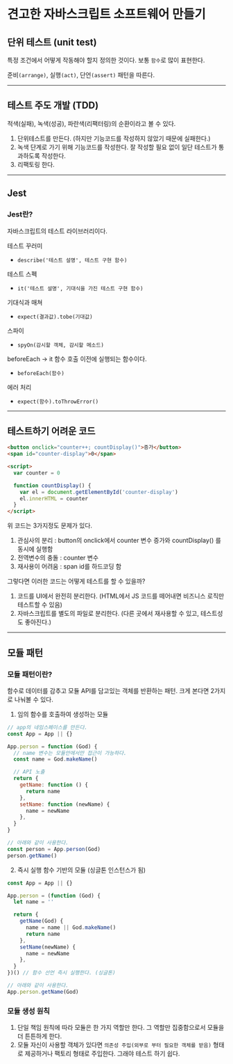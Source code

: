 # 견고한 자바스크립트 소프트웨어 만들기

## 단위 테스트 (unit test)

특정 조건에서 어떻게 작동해야 할지 정의한 것이다.
보통 `함수`로 많이 표현한다.

준비`(arrange)`, 실행`(act)`, 단언`(assert)` 패턴을 따른다.

---

## 테스트 주도 개발 (TDD)

적색(실패), 녹색(성공), 파란색(리팩터링)의 순환이라고 볼 수 있다.

1. 단위테스트를 만든다. (하지만 기능코드를 작성하지 않았기 때문에 실패한다.)
2. 녹색 단계로 가기 위해 기능코드를 작성한다. 잘 작성할 필요 없이 일단 테스트가 통과하도록 작성한다.
3. 리팩토링 한다.

---

## Jest

### Jest란?

자바스크립트의 테스트 라이브러리이다.

테스트 꾸러미

- `describe('테스트 설명', 테스트 구현 함수)`

테스트 스펙

- `it('테스트 설명', 기대식을 가진 테스트 구현 함수)`

기대식과 매쳐

- `expect(결과값).tobe(기대값)`

스파이

- `spyOn(감시할 객체, 감시할 메소드)`

beforeEach -> it 함수 호출 이전에 실행되는 함수이다.

- `beforeEach(함수)`

에러 처리

- `expect(함수).toThrowError()`

---

## 테스트하기 어려운 코드

```html
<button onclick="counter++; countDisplay()">증가</button>
<span id="counter-display">0</span>

<script>
  var counter = 0

  function countDisplay() {
    var el = document.getElementById('counter-display')
    el.innerHTML = counter
  }
</script>
```

위 코드는 3가지정도 문제가 있다.

1. 관심사의 분리 : button의 onclick에서 counter 변수 증가와 countDisplay() 를 동시에 실행함
2. 전역변수의 충돌 : counter 변수
3. 재사용이 어려움 : span id를 하드코딩 함

그렇다면 이러한 코드는 어떻게 테스트를 할 수 있을까?

1. 코드를 UI에서 완전히 분리한다. (HTML에서 JS 코드를 떼어내면 비즈니스 로직만 테스트할 수 있음)
2. 자바스크립트를 별도의 파일로 분리한다. (다른 곳에서 재사용할 수 있고, 테스트성도 좋아진다.)

---

## 모듈 패턴

### 모듈 패턴이란?

함수로 데이터를 감추고 모듈 API를 담고있는 객체를 반환하는 패턴.
크게 본다면 2가지로 나눠볼 수 있다.

1. 임의 함수를 호출하여 생성하는 모듈

```javascript
// app의 네임스페이스를 만든다.
const App = App || {}

App.person = function (God) {
  // name 변수는 모듈안에서만 접근이 가능하다.
  const name = God.makeName()

  // API 노출
  return {
    getName: function () {
      return name
    },
    setName: function (newName) {
      name = newName
    },
  }
}
```

```javascript
// 아래와 같이 사용한다.
const person = App.person(God)
person.getName()
```

2. 즉시 실행 함수 기반의 모듈 (싱글톤 인스턴스가 됨)

```javascript
const App = App || {}

App.person = (function (God) {
  let name = ''

  return {
    getName(God) {
      name = name || God.makeName()
      return name
    },
    setName(newName) {
      name = newName
    },
  }
})() // 함수 선언 즉시 실행한다. (싱글톤)
```

```javascript
// 아래와 같이 사용한다.
App.person.getName(God)
```

### 모듈 생성 원칙

1. 단일 책임 원칙에 따라 모듈은 한 가지 역할만 한다. 그 역할만 집중함으로서 모듈을 더 튼튼하게 한다.
2. 모듈 자신이 사용할 객체가 있다면 `의존성 주입(외부로 부터 필요한 객체를 받음)` 형태로 제공하거나 팩토리 형태로 주입한다. 그래야 테스트 하기 쉽다.
